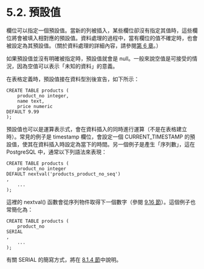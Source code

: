 # 5.2. 預設值

欄位可以指定一個預設值。當新的列被插入，某些欄位卻沒有指定其值時，這些欄位將會被填入相對應的預設值。資料處理的過程中，當有欄位的值不確定時，也會被設定為其預設值。（關於資料處理的詳細內容，請參閱[第 6 章](https://github.com/pgsql-tw/documents/tree/a096b206440e1ac8cdee57e1ae7a74730f0ee146/ii-the-sql-language/data-manipulation.md)。）

如果預設值並沒有明確被指定時，預設值就會是 null。一般來說空值是可接受的情況，因為空值可以表示「未知的資料」的意義。

在表格定義時，預設值接在資料型別後宣告，如下所示：

```text
CREATE TABLE products (
    product_no integer,
    name text,
    price numeric 
DEFAULT 9.99
);
```

預設值也可以是運算表示式，會在資料插入的同時進行運算（不是在表格建立時）。常見的例子是 timestamp 欄位，會設定一個 CURRENT\_TIMESTAMP 的預設值，使其在資料插入時設定為當下的時間。另一個例子是產生「序列數」，這在 PostgreSQL 中，通常以下列語法來表現：

```text
CREATE TABLE products (
    product_no integer 
DEFAULT nextval('products_product_no_seq')
,
    ...
);
```

這裡的 nextval\(\) 函數會從序列物件取得下一個數字（參閱 [9.16 節](https://github.com/pgsql-tw/documents/tree/a096b206440e1ac8cdee57e1ae7a74730f0ee146/ii-the-sql-language/functions-and-operators/916-sequence-manipulation-functions.md)）。這個例子也常簡化為：

```text
CREATE TABLE products (
    product_no 
SERIAL
,
    ...
);
```

有關 SERIAL 的簡寫方式，將在 [8.1.4 節](https://github.com/pgsql-tw/documents/tree/a096b206440e1ac8cdee57e1ae7a74730f0ee146/ii-the-sql-language/data-types/81-numeric-types.md)中說明。

